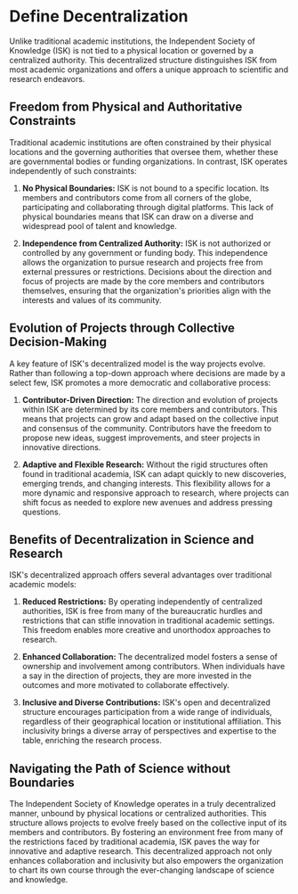 # Define Decentralization

Unlike traditional academic institutions, the Independent Society of Knowledge (ISK) is not tied to a physical location or governed by a centralized authority. This decentralized structure distinguishes ISK from most academic organizations and offers a unique approach to scientific and research endeavors.

## Freedom from Physical and Authoritative Constraints

Traditional academic institutions are often constrained by their physical locations and the governing authorities that oversee them, whether these are governmental bodies or funding organizations. In contrast, ISK operates independently of such constraints:

1. **No Physical Boundaries:** ISK is not bound to a specific location. Its members and contributors come from all corners of the globe, participating and collaborating through digital platforms. This lack of physical boundaries means that ISK can draw on a diverse and widespread pool of talent and knowledge.

2. **Independence from Centralized Authority:** ISK is not authorized or controlled by any government or funding body. This independence allows the organization to pursue research and projects free from external pressures or restrictions. Decisions about the direction and focus of projects are made by the core members and contributors themselves, ensuring that the organization's priorities align with the interests and values of its community.

## Evolution of Projects through Collective Decision-Making

A key feature of ISK's decentralized model is the way projects evolve. Rather than following a top-down approach where decisions are made by a select few, ISK promotes a more democratic and collaborative process:

1. **Contributor-Driven Direction:** The direction and evolution of projects within ISK are determined by its core members and contributors. This means that projects can grow and adapt based on the collective input and consensus of the community. Contributors have the freedom to propose new ideas, suggest improvements, and steer projects in innovative directions.

2. **Adaptive and Flexible Research:** Without the rigid structures often found in traditional academia, ISK can adapt quickly to new discoveries, emerging trends, and changing interests. This flexibility allows for a more dynamic and responsive approach to research, where projects can shift focus as needed to explore new avenues and address pressing questions.

## Benefits of Decentralization in Science and Research

ISK's decentralized approach offers several advantages over traditional academic models:

1. **Reduced Restrictions:** By operating independently of centralized authorities, ISK is free from many of the bureaucratic hurdles and restrictions that can stifle innovation in traditional academic settings. This freedom enables more creative and unorthodox approaches to research.

2. **Enhanced Collaboration:** The decentralized model fosters a sense of ownership and involvement among contributors. When individuals have a say in the direction of projects, they are more invested in the outcomes and more motivated to collaborate effectively.

3. **Inclusive and Diverse Contributions:** ISK's open and decentralized structure encourages participation from a wide range of individuals, regardless of their geographical location or institutional affiliation. This inclusivity brings a diverse array of perspectives and expertise to the table, enriching the research process.

## Navigating the Path of Science without Boundaries

The Independent Society of Knowledge operates in a truly decentralized manner, unbound by physical locations or centralized authorities. This structure allows projects to evolve freely based on the collective input of its members and contributors. By fostering an environment free from many of the restrictions faced by traditional academia, ISK paves the way for innovative and adaptive research. This decentralized approach not only enhances collaboration and inclusivity but also empowers the organization to chart its own course through the ever-changing landscape of science and knowledge.
